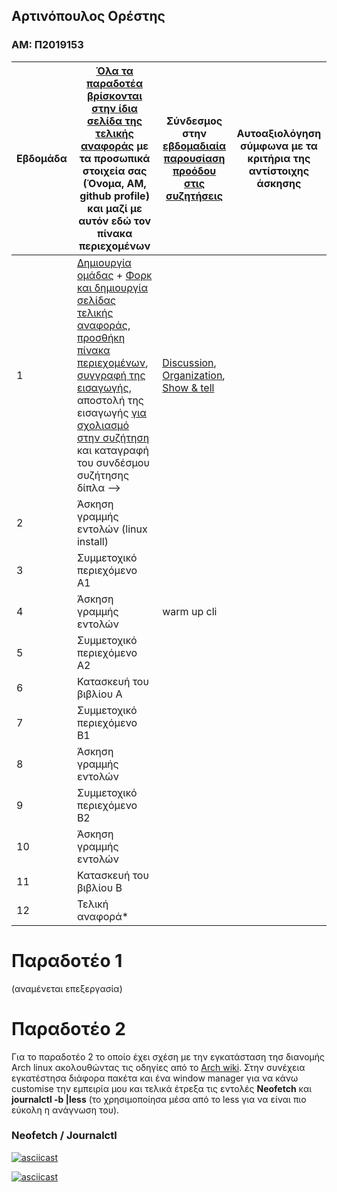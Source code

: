 ## Αρτινόπουλος Ορέστης
### ΑΜ: Π2019153

| Εβδομάδα | [Όλα τα παραδοτέα βρίσκονται στην ίδια σελίδα της τελικής αναφοράς](https://courses-ionio.github.io/help/deliverables/) με τα προσωπικά στοιχεία σας (Όνομα, ΑΜ, github profile) και μαζί με αυτόν εδώ τον πίνακα περιεχομένων | Σύνδεσμος στην [εβδομαδιαία παρουσίαση προόδου στις συζητήσεις](https://github.com/courses-ionio/help/discussions/categories/show-and-tell) | Αυτοαξιολόγηση σύμφωνα με τα κριτήρια της αντίστοιχης άσκησης |
| --- | --- | --- | --- |
| 1 |  [Δημιουργία ομάδας](https://github.com/courses-ionio/hci/discussions/1794) + [Φορκ και δημιουργία σελίδας τελικής αναφοράς](https://courses-ionio.github.io/help/guide/), [προσθήκη πίνακα περιεχομένων](https://raw.githubusercontent.com/courses-ionio/hci/master/README.md), [συγγραφή της εισαγωγής](https://courses-ionio.github.io/help/intro/), αποστολή της εισαγωγής [για σχολιασμό στην συζήτηση](https://github.com/courses-ionio/help/discussions/categories/show-and-tell) και καταγραφή του συνδέσμου συζήτησης δίπλα --> |[Discussion](https://github.com/courses-ionio/hci/discussions/1794#discussioncomment-3803609), [Organization](https://github.com/Second-Time-Is-The-Charm/Main), [Show & tell](https://github.com/courses-ionio/help/discussions/823)| |
| 2 | Άσκηση γραμμής εντολών (linux install) | | |
| 3 | Συμμετοχικό περιεχόμενο A1 | | |
| 4 | Άσκηση γραμμής εντολών | warm up cli | |
| 5 | Συμμετοχικό περιεχόμενο A2 | | |
| 6 | Κατασκευή του βιβλίου Α | | |
| 7 | Συμμετοχικό περιεχόμενο B1 | | |
| 8 | Άσκηση γραμμής εντολών | | |
| 9 | Συμμετοχικό περιεχόμενο B2 | | |
| 10 | Άσκηση γραμμής εντολών | | |
| 11 | Κατασκευή του βιβλίου Β | | |
| 12 | Τελική αναφορά* | | |

# Παραδοτέο 1
(αναμένεται επεξεργασία)

# Παραδοτέο 2

Για το παραδοτέο 2 το οποίο έχει σχέση με την εγκατάσταση τησ διανομής Arch linux ακολουθώντας τις οδηγίες από το [Arch wiki](https://wiki.archlinux.org/title/Installation_guide).
Στην συνέχεια εγκατέστησα διάφορα πακέτα και ένα window manager για να κάνω customise την εμπειρία μου και τελικά έτρεξα τις εντολές **__Neofetch__** και **__journalctl -b |less__** (το χρησιμοποίησα μέσα από το less για να είναι πιο εύκολη η ανάγνωση του). 

### Neofetch / Journalctl

[![asciicast](https://asciinema.org/a/527935.svg)](https://asciinema.org/a/527935)

[![asciicast](https://asciinema.org/a/527939.svg)](https://asciinema.org/a/527939)
